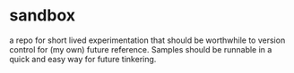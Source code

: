 # sandbox

a repo for short lived experimentation that should be worthwhile to version control for (my own) future reference. Samples should be runnable in a quick and easy way for future tinkering.
